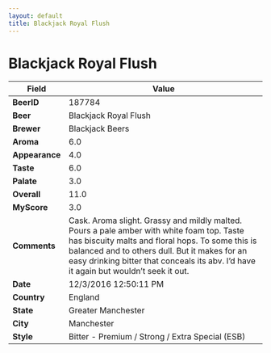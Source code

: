 ```yaml
---
layout: default
title: Blackjack Royal Flush
---
```


# Blackjack Royal Flush

| Field         | Value     |
|---------------|-----------|
| **BeerID** | 187784 |
| **Beer** | Blackjack Royal Flush |
| **Brewer** | Blackjack Beers |
| **Aroma** | 6.0 |
| **Appearance** | 4.0 |
| **Taste** | 6.0 |
| **Palate** | 3.0 |
| **Overall** | 11.0 |
| **MyScore** | 3.0 |
| **Comments** | Cask. Aroma slight. Grassy and mildly malted. Pours a pale amber with white foam top. Taste has biscuity malts and floral hops. To some this is balanced and to others dull. But it makes for an easy drinking bitter that conceals its abv. I’d have it again but wouldn’t seek it out. |
| **Date** | 12/3/2016 12:50:11 PM |
| **Country** | England |
| **State** | Greater Manchester |
| **City** | Manchester |
| **Style** | Bitter - Premium / Strong / Extra Special (ESB) |
